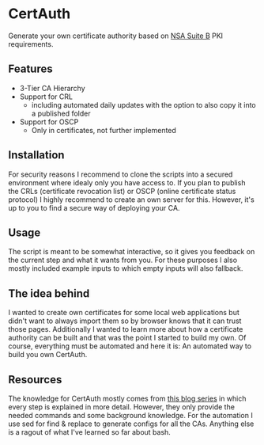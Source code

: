 # CertAuth
Generate your own certificate authority based on [NSA Suite B](https://de.wikipedia.org/wiki/NSA_Suite_B_Cryptography) PKI requirements.

## Features
* 3-Tier CA Hierarchy
* Support for CRL
  * including automated daily updates with the option to also copy it into a published folder
* Support for OSCP
  * Only in certificates, not further implemented


## Installation
For security reasons I recommend to clone the scripts into a secured environment where idealy only you have access to. If you plan to publish the CRLs (certificate revocation list) or OSCP (online certificate status protocol) I highly recommend to create an own server for this. However, it's up to you to find a secure way of deploying your CA.


## Usage
The script is meant to be somewhat interactive, so it gives you feedback on the current step and what it wants from you. For these purposes I also mostly included example inputs to which empty inputs will also fallback.


## The idea behind
I wanted to create own certificates for some local web applications but didn't want to always import them so by browser knows that it can trust those pages. Additionally I wanted to learn more about how a certificate authority can be built and that was the point I started to build my own. Of course, everything must be automated and here it is: An automated way to build you own CertAuth.


## Resources
The knowledge for CertAuth mostly comes from [this blog series](https://community.f5.com/kb/technicalarticles/building-an-openssl-certificate-authority---creating-your-root-certificate/279520) in which every step is explained in more detail. However, they only provide the needed commands and some background knowledge. For the automation I use sed for find & replace to generate configs for all the CAs. Anything else is a ragout of what I've learned so far about bash.
